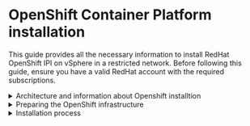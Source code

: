 # OpenShift Container Platform installation

This guide provides all the necessary information to install RedHat OpenShift IPI on vSphere in a restricted network. Before following this guide, ensure you have a valid RedHat account with the required subscriptions.

<details>
  <summary>Architecture and information about Openshift installtion</summary>

* [Installation process details](https://docs.openshift.com/container-platform/4.15/architecture/architecture-installation.html#installation-process_architecture-installation)
* [VMware vSphere infrastructure requirements](https://docs.openshift.com/container-platform/4.15/installing/installing_vsphere/ipi/ipi-vsphere-installation-reqs.html#installation-vsphere-infrastructure_ipi-vsphere-installation-reqs)
* [VMware vSphere CSI Driver Operator requirements](https://docs.openshift.com/container-platform/4.15/installing/installing_vsphere/ipi/ipi-vsphere-installation-reqs.html#vsphere-csi-driver-reqs_ipi-vsphere-installation-reqs)
* [vCenter requirements](https://docs.openshift.com/container-platform/4.15/installing/installing_vsphere/ipi/ipi-vsphere-installation-reqs.html#installation-vsphere-installer-infra-requirements_ipi-vsphere-installation-reqs)
* [Requirements for a cluster with user-provisioned infrastructure](https://docs.openshift.com/container-platform/4.15/installing/installing_platform_agnostic/installing-platform-agnostic.html#installation-requirements-user-infra_installing-platform-agnostic)
* [Minimum resource requirements for cluster installation](https://docs.openshift.com/container-platform/4.15/installing/installing_platform_agnostic/installing-platform-agnostic.html#installation-minimum-resource-requirements_installing-platform-agnostic)
* [Networking requirements for user-provisioned infrastructure](https://docs.openshift.com/container-platform/4.15/installing/installing_platform_agnostic/installing-platform-agnostic.html#installation-network-user-infra_installing-platform-agnostic)
* [User-provisioned DNS requirements](https://docs.openshift.com/container-platform/4.15/installing/installing_platform_agnostic/installing-platform-agnostic.html#installation-dns-user-infra_installing-platform-agnostic)
    * *When you use IPI installation method, you only need DNS name resolution for the <mark>Kubernetes API</mark> and the <mark>OpenShift Container Platform application wildcard</mark>*
</details>

<details>
  <summary>Preparing the OpenShift infrastructure</summary>

These steps should be performed on a bastion machine, which will provide the necessary infrastructure for the OpenShift installation.

* [Creating the RHCOS image for restricted network installations](https://docs.openshift.com/container-platform/4.15/installing/installing_vsphere/ipi/installing-restricted-networks-installer-provisioned-vsphere.html#installation-creating-image-restricted_installing-restricted-networks-installer-provisioned-vsphere)
  * *The latest RHCOS ISO is available [here](https://mirror.openshift.com/pub/openshift-v4/dependencies/rhcos/4.15/latest/)*
* [Validating DNS resolution for user-provisioned infrastructure](https://docs.openshift.com/container-platform/4.15/installing/installing_platform_agnostic/installing-platform-agnostic.html#installation-user-provisioned-validating-dns_installing-platform-agnostic)
* [Obtaining the installation program](https://docs.openshift.com/container-platform/4.15/installing/installing_vsphere/ipi/ipi-vsphere-preparing-to-install.html#installation-obtaining-installer_ipi-vsphere-preparing-to-install)
* [Installing the OpenShift CLI by downloading the binary](https://docs.openshift.com/container-platform/4.15/installing/installing_vsphere/ipi/ipi-vsphere-preparing-to-install.html#cli-installing-cli_ipi-vsphere-preparing-to-install)
  * *Optional* [Install Helm Binary](https://helm.sh/docs/intro/install/)
* [Generating a key pair for cluster node SSH access](https://docs.openshift.com/container-platform/4.15/installing/installing_vsphere/ipi/ipi-vsphere-preparing-to-install.html#ssh-agent-using_ipi-vsphere-preparing-to-install)
* [Adding vCenter root CA certificates to your system trust](https://docs.openshift.com/container-platform/4.15/installing/installing_vsphere/ipi/ipi-vsphere-preparing-to-install.html#installation-adding-vcenter-root-certificates_ipi-vsphere-preparing-to-install)

If you don't have a registry to host the installation images, follow the steps to install Minimal Quay on your bastion machine and use it as a registry for your installation. In a restricted network environment, you must pull first the images to the connected machine, than bring them over to your restricted network and push them to your local registry
* [Red Hat minimal Quay registry](https://github.com/shu5hu/matrix/blob/main/openshift/openshift-restricted-upi-vsphere-cheet-sheet.md#Red-Hat-minimal-Quay-registry)
    * *If you wnat to use server certificate that signed by your organization CA, please create this certificate before you start this proccess, this certificat must contain alt name*
* [Configuring credentials that allow images to be mirrored](https://docs.openshift.com/container-platform/4.15/installing/disconnected_install/installing-mirroring-installation-images.html#installation-adding-registry-pull-secret_installing-mirroring-installation-images)
* [Mirroring the OpenShift Container Platform image repository](https://docs.openshift.com/container-platform/4.15/installing/disconnected_install/installing-mirroring-installation-images.html#installation-mirror-repository_installing-mirroring-installation-images)
  * [Pull OpenShift installation images](https://github.com/shu5hu/matrix/blob/main/openshift/openshift-restricted-upi-vsphere-cheet-sheet.md#pull-openshift-installation-images)
  * [Push images to the local registry](https://github.com/shu5hu/matrix/blob/main/openshift/openshift-restricted-upi-vsphere-cheet-sheet.md#Push-images-to-the-local-registry)
</details>

<details>
  <summary>Installation process</summary>

* [Creating the installation configuration file](https://docs.openshift.com/container-platform/4.15/installing/installing_vsphere/ipi/installing-restricted-networks-installer-provisioned-vsphere.html#installation-initializing_installing-restricted-networks-installer-provisioned-vsphere)
    * [Sample install-config.yaml file for an installer-provisioned VMware vSphere cluster](https://docs.openshift.com/container-platform/4.15/installing/installing_vsphere/ipi/installing-restricted-networks-installer-provisioned-vsphere.html#installation-installer-provisioned-vsphere-config-yaml_installing-restricted-networks-installer-provisioned-vsphere)
    * *Optional* [Configuring the cluster-wide proxy during installation](https://docs.openshift.com/container-platform/4.15/installing/installing_vsphere/ipi/installing-restricted-networks-installer-provisioned-vsphere.html#installation-configure-proxy_installing-restricted-networks-installer-provisioned-vsphere)
* [Deploying the cluster](https://docs.openshift.com/container-platform/4.15/installing/installing_vsphere/ipi/installing-restricted-networks-installer-provisioned-vsphere.html#installation-launching-installer_installing-restricted-networks-installer-provisioned-vsphere)
* [Logging in to the cluster by using the CLI](https://docs.openshift.com/container-platform/4.15/installing/installing_vsphere/ipi/installing-restricted-networks-installer-provisioned-vsphere.html#cli-logging-in-kubeadmin_installing-restricted-networks-installer-provisioned-vsphere)
* [Disabling the default OperatorHub catalog sources](https://docs.openshift.com/container-platform/4.15/installing/installing_vsphere/ipi/installing-restricted-networks-installer-provisioned-vsphere.html#olm-restricted-networks-operatorhub_installing-restricted-networks-installer-provisioned-vsphere)
* *Optional* [Configuring an external load balancer](https://docs.openshift.com/container-platform/4.15/installing/installing_vsphere/ipi/installing-restricted-networks-installer-provisioned-vsphere.html#nw-osp-configuring-external-load-balancer_installing-restricted-networks-installer-provisioned-vsphere)
</details>